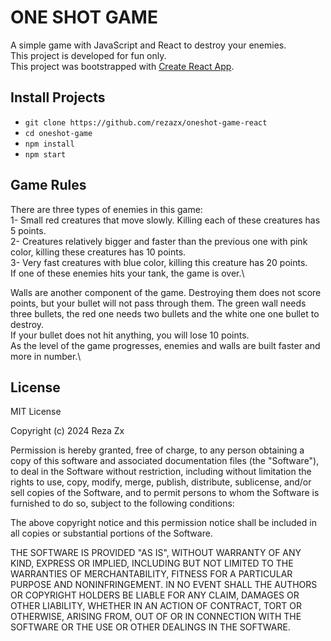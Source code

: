 # ONE SHOT GAME
A simple game with JavaScript and React to destroy your enemies.\
This project is developed for fun only.\
This project was bootstrapped with [Create React App](https://github.com/facebook/create-react-app).

## Install Projects
- `git clone https://github.com/rezazx/oneshot-game-react`
- `cd oneshot-game`
- `npm install`
- `npm start`

## Game Rules
There are three types of enemies in this game:\
1- Small red creatures that move slowly. Killing each of these creatures has 5 points.\
2- Creatures relatively bigger and faster than the previous one with pink color, killing these creatures has 10 points.\
3- Very fast creatures with blue color, killing this creature has 20 points.\
If one of these enemies hits your tank, the game is over.\

Walls are another component of the game. Destroying them does not score points, but your bullet will not pass through them. The green wall needs three bullets, the red one needs two bullets and the white one one bullet to destroy.\
If your bullet does not hit anything, you will lose 10 points.\
As the level of the game progresses, enemies and walls are built faster and more in number.\

## License

MIT License

Copyright (c) 2024 Reza Zx

Permission is hereby granted, free of charge, to any person obtaining a copy
of this software and associated documentation files (the "Software"), to deal
in the Software without restriction, including without limitation the rights
to use, copy, modify, merge, publish, distribute, sublicense, and/or sell
copies of the Software, and to permit persons to whom the Software is
furnished to do so, subject to the following conditions:

The above copyright notice and this permission notice shall be included in all
copies or substantial portions of the Software.

THE SOFTWARE IS PROVIDED "AS IS", WITHOUT WARRANTY OF ANY KIND, EXPRESS OR
IMPLIED, INCLUDING BUT NOT LIMITED TO THE WARRANTIES OF MERCHANTABILITY,
FITNESS FOR A PARTICULAR PURPOSE AND NONINFRINGEMENT. IN NO EVENT SHALL THE
AUTHORS OR COPYRIGHT HOLDERS BE LIABLE FOR ANY CLAIM, DAMAGES OR OTHER
LIABILITY, WHETHER IN AN ACTION OF CONTRACT, TORT OR OTHERWISE, ARISING FROM,
OUT OF OR IN CONNECTION WITH THE SOFTWARE OR THE USE OR OTHER DEALINGS IN THE
SOFTWARE.
